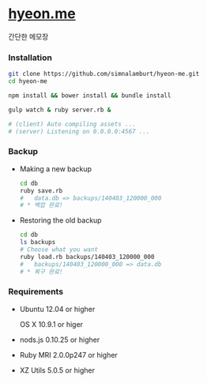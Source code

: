 [hyeon.me](http://hyeon.me/)
=====

간단한 메모장

### Installation

```bash
git clone https://github.com/simnalamburt/hyeon-me.git
cd hyeon-me
```
```bash
npm install && bower install && bundle install
```
```bash
gulp watch & ruby server.rb &

# (client) Auto compiling assets ...
# (server) Listening on 0.0.0.0:4567 ...
```

### Backup

*   Making a new backup

    ```bash
    cd db
    ruby save.rb
    #   data.db => backups/140403_120000_000
    # * 백업 완료!
    ```

*   Restoring the old backup

    ```bash
    cd db
    ls backups
    # Choose what you want
    ruby load.rb backups/140403_120000_000
    #   backups/140403_120000_000 => data.db
    # * 복구 완료!
    ```

### Requirements

* Ubuntu 12.04 or higher

  OS X 10.9.1 or higer

* nods.js 0.10.25 or higher

* Ruby MRI 2.0.0p247 or higher

* XZ Utils 5.0.5 or higher
